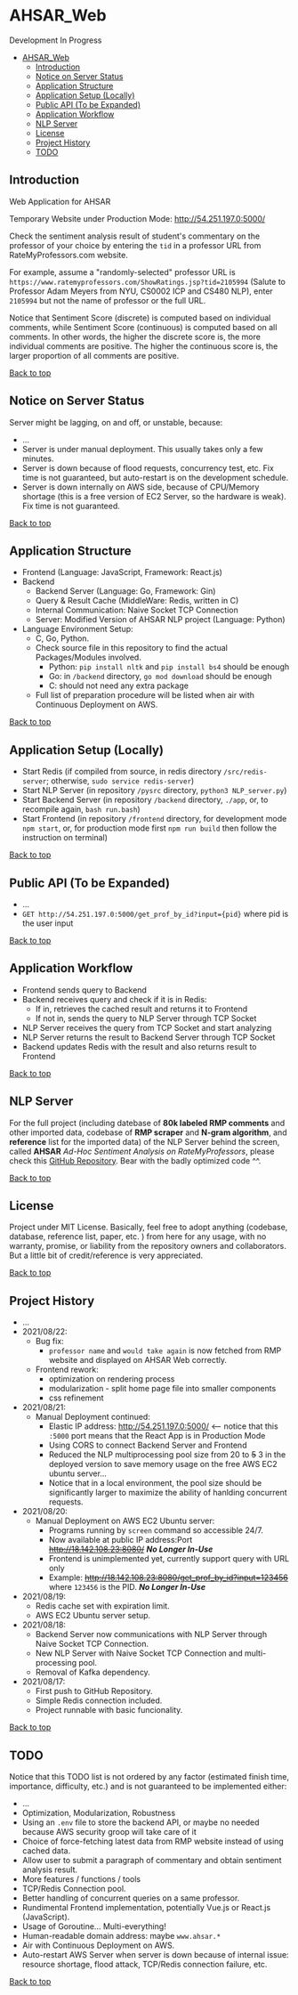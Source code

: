 # AHSAR_Web
Development In Progress
- [AHSAR_Web](#ahsar_web)
  - [Introduction](#introduction)
  - [Notice on Server Status](#notice-on-server-status)
  - [Application Structure](#application-structure)
  - [Application Setup (Locally)](#application-setup-locally)
  - [Public API (To be Expanded)](#public-api-to-be-expanded)
  - [Application Workflow](#application-workflow)
  - [NLP Server](#nlp-server)
  - [License](#license)
  - [Project History](#project-history)
  - [TODO](#todo)

## Introduction
Web Application for AHSAR

Temporary Website under Production Mode: http://54.251.197.0:5000/

Check the sentiment analysis result of student's commentary on the professor of your choice by entering the `tid` in a professor URL from RateMyProfessors.com website. 

For example, assume a "randomly-selected" professor URL is `https://www.ratemyprofessors.com/ShowRatings.jsp?tid=2105994` (Salute to Professor Adam Meyers from NYU, CS0002 ICP and CS480 NLP), enter `2105994` but not the name of professor or the full URL. 

Notice that Sentiment Score (discrete) is computed based on individual comments, while Sentiment Score (continuous) is computed based on all comments.
In other words, the higher the discrete score is, the more individual comments are positive. The higher the continuous score is, the larger proportion of all comments are positive.

[Back to top](#ahsar_web)

## Notice on Server Status
Server might be lagging, on and off, or unstable, because:
*   ... 
*   Server is under manual deployment. This usually takes only a few minutes. 
*   Server is down because of flood requests, concurrency test, etc. Fix time is not guaranteed, but auto-restart is on the development schedule. 
*   Server is down internally on AWS side, because of CPU/Memory shortage (this is a free version of EC2 Server, so the hardware is weak). Fix time is not guaranteed.

[Back to top](#ahsar_web)

## Application Structure
* Frontend (Language: JavaScript, Framework: React.js) 
* Backend
    * Backend Server (Language: Go, Framework: Gin) 
    * Query & Result Cache (MiddleWare: Redis, written in C) 
    * Internal Communication: Naive Socket TCP Connection
    * Server: Modified Version of AHSAR NLP project (Language: Python) 
* Language Environment Setup: 
  * C, Go, Python. 
  * Check source file in this repository to find the actual Packages/Modules involved. 
    * Python: `pip install nltk` and `pip install bs4` should be enough
    * Go: in `/backend` directory, `go mod download` should be enough
    * C: should not need any extra package
  * Full list of preparation procedure will be listed when air with Continuous Deployment on AWS. 

[Back to top](#ahsar_web)

## Application Setup (Locally)
* Start Redis (if compiled from source, in redis directory `/src/redis-server`; otherwise, `sudo service redis-server`)
* Start NLP Server (in repository `/pysrc` directory, `python3 NLP_server.py`)
* Start Backend Server (in repository `/backend` directory, `./app`, or, to recompile again, `bash run.bash`)
* Start Frontend (in repository `/frontend` directory, for development mode `npm start`, or, for production mode first `npm run build` then follow the instruction on terminal)

[Back to top](#ahsar_web)

## Public API (To be Expanded)
* ...
* `GET http://54.251.197.0:5000/get_prof_by_id?input={pid}` where pid is the user input

[Back to top](#ahsar_web)

## Application Workflow 
* Frontend sends query to Backend
* Backend receives query and check if it is in Redis:
    * If in, retrieves the cached result and returns it to Frontend
    * If not in, sends the query to NLP Server through TCP Socket
* NLP Server receives the query from TCP Socket and start analyzing
* NLP Server returns the result to Backend Server through TCP Socket
* Backend updates Redis with the result and also returns result to Frontend

[Back to top](#ahsar_web)

## NLP Server
For the full project (including datebase of __80k labeled RMP comments__ and other imported data, codebase of __RMP scraper__ and __N-gram algorithm__, and __reference__ list for the imported data) of the NLP Server behind the screen, called __AHSAR__ *Ad-Hoc Sentiment Analysis on RateMyProfessors*, please check this [GitHub Repository](https://github.com/Xinyu-bot/NLP_SentimentAnalysis_RMP). Bear with the badly optimized code ^^. 

[Back to top](#ahsar_web)

## License
Project under MIT License. Basically, feel free to adopt anything (codebase, database, reference list, paper, etc. ) from here for any usage, with no warranty, promise, or liability from the repository owners and collaborators. But a little bit of credit/reference is very appreciated. 

[Back to top](#ahsar_web)

## Project History
*   ...
*   2021/08/22:
    *   Bug fix: 
        *   `professor name` and `would take again` is now fetched from RMP website and displayed on AHSAR Web correctly. 
    *   Frontend rework: 
        *   optimization on rendering process
        *   modularization - split home page file into smaller components
        *   css refinement
*   2021/08/21:
    *   Manual Deployment continued: 
        *   Elastic IP address: http://54.251.197.0:5000/ <-- notice that this `:5000` port means that the React App is in Production Mode
        *   Using CORS to connect Backend Server and Frontend
        *   Reduced the NLP multiprocessing pool size from 20 to ~~5~~ 3 in the deployed version to save memory usage on the free AWS EC2 ubuntu server...
        *   Notice that in a local environment, the pool size should be significantly larger to maximize the ability of hanlding concurrent requests. 
*   2021/08/20:
    *   Manual Deployment on AWS EC2 Ubuntu server: 
        *   Programs running by `screen` command so accessible 24/7. 
        *   Now available at public IP address:Port ~~http://18.142.108.23:8080/~~ __*No Longer In-Use*__
        *   Frontend is unimplemented yet, currently support query with URL only
        *   Example: ~~http://18.142.108.23:8080/get_prof_by_id?input=123456~~ where `123456` is the PID. __*No Longer In-Use*__
*   2021/08/19:
    *   Redis cache set with expiration limit. 
    *   AWS EC2 Ubuntu server setup. 
*   2021/08/18:
    *   Backend Server now communications with NLP Server through Naive Socket TCP Connection. 
    *   New NLP Server with Naive Socket TCP Connection and multi-processing pool. 
    *   Removal of Kafka dependency. 
*   2021/08/17: 
    *   First push to GitHub Repository. 
    *   Simple Redis connection included. 
    *   Project runnable with basic funcionality. 

[Back to top](#ahsar_web)

## TODO
Notice that this TODO list is not ordered by any factor (estimated finish time, importance, difficulty, etc.) and is not guaranteed to be implemented either:
*   ...
*   Optimization, Modularization, Robustness
*   Using an `.env` file to store the backend API, or maybe no needed because AWS security groop will take care of it
*   Choice of force-fetching latest data from RMP website instead of using cached data. 
*   Allow user to submit a paragraph of commentary and obtain sentiment analysis result. 
*   More features / functions / tools
*   TCP/Redis Connection pool. 
*   Better handling of concurrent queries on a same professor. 
*   Rundimental Frontend implementation, potentially Vue.js or React.js (JavaScript). 
*   Usage of Goroutine... Multi-everything! 
*   Human-readable domain address: maybe `www.ahsar.*`
*   Air with Continuous Deployment on AWS. 
*   Auto-restart AWS Server when server is down because of internal issue: resource shortage, flood attack, TCP/Redis connection failure, etc. 

[Back to top](#ahsar_web)